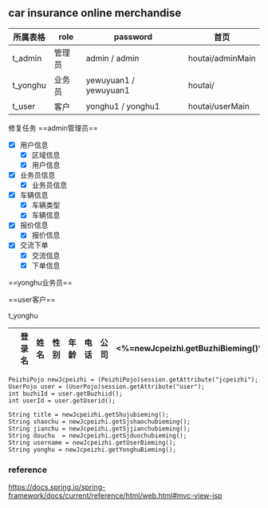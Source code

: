 ## car insurance online merchandise

| 所属表格 | role | password | 首页 |
|--------|------|----------|-----|
| t_admin  | 管理员 | admin / admin | houtai/adminMain |
| t_yonghu | 业务员 | yewuyuan1 / yewuyuan1 | houtai/ |
| t_user | 客户 | yonghu1 / yonghu1 | houtai/userMain | 

修复任务
==admin管理员==
- [x] 用户信息
    -  [x] 区域信息
    -  [x] 用户信息
- [x] 业务员信息
    - [x] 业务员信息
- [x] 车辆信息
    - [x] 车辆类型
    - [x] 车辆信息
- [x] 报价信息
    -  [x] 报价信息
- [x] 交流下单
    -  [x] 交流信息
    -  [x] 下单信息

==yonghu业务员==

==user客户==

t_yonghu
<table id="dg" title="<%=newJcpeizhi.getYonghuBieming()%>信息" class="easyui-datagrid" fitColumns="true"
    pagination="true" url="../getYonghus" fit="true" rownumbers="true" toolbar="#tb">
    <thead>
        <tr>
            <th field="cb" checkbox="true"></th>
            <th field="yonghuid" width="10" hidden="true">编号</th>
            <th field="yonghuname" width="20">登录名</th>
            <th field="yonghupassword" width="10" hidden="true">密码</th>
            <th field="yonghuxingming" width="20">姓名</th>
            <th field="yonghusex" width="10" formatter="formatSex">性别</th>
            <th field="yonghuage" width="10">年龄</th>
            <th field="yonghuphone" width="40">电话</th>
            <th field="yonghumark1" width="40">公司</th>
            <th field="buzhiid" width="10" hidden="true"><%=newJcpeizhi.getBuzhiBieming()%>ID</th>
            <th field="buzhiname" width="20"><%=newJcpeizhi.getBuzhiBieming()%></th>
            <th field="yonghudate" width="20" formatter="datetostr">时间</th>
        </tr>
    </thead>
</table>

```
PeizhiPojo newJcpeizhi = (PeizhiPojo)session.getAttribute("jcpeizhi");
UserPojo user = (UserPojo)session.getAttribute("user");
int buzhiId = user.getBuzhiid();
int userId = user.getUserid();

String title = newJcpeizhi.getShujubieming();
String shaochu = newJcpeizhi.getSjshaochubieming();
String jianchu = newJcpeizhi.getSjjianchubieming();
String douchu  = newJcpeizhi.getSjduochubieming();
String username = newJcpeizhi.getUserBieming();
String yonghu = newJcpeizhi.getYonghuBieming();
```

### reference

https://docs.spring.io/spring-framework/docs/current/reference/html/web.html#mvc-view-jsp